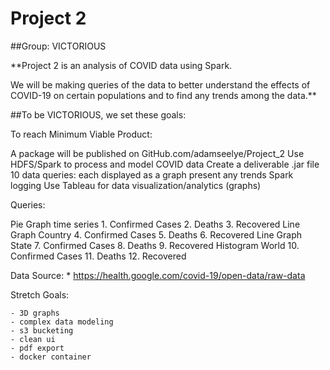 # Project 2

##Group: VICTORIOUS

**Project 2 is an analysis of COVID data using Spark.

We will be making queries of the data to better
understand the effects of COVID-19 on certain 
populations and to find any trends among the data.**


##To be VICTORIOUS, we set these goals:

To reach Minimum Viable Product:

A package will be published on GitHub.com/adamseelye/Project_2
Use HDFS/Spark to process and model COVID data
Create a deliverable .jar file
10 data queries: each displayed as a graph
present any trends
Spark logging
Use Tableau for data visualization/analytics (graphs)

Queries:

 Pie Graph time series
	1. Confirmed Cases
	2. Deaths
	3. Recovered
 Line Graph Country
	4. Confirmed Cases
	5. Deaths
	6. Recovered
 Line Graph State
	7. Confirmed Cases
	8. Deaths
	9. Recovered
 Histogram World
	10. Confirmed Cases
	11. Deaths
	12. Recovered

Data Source:
	* https://health.google.com/covid-19/open-data/raw-data

Stretch Goals:

	- 3D graphs
	- complex data modeling
	- s3 bucketing
	- clean ui
	- pdf export
	- docker container
